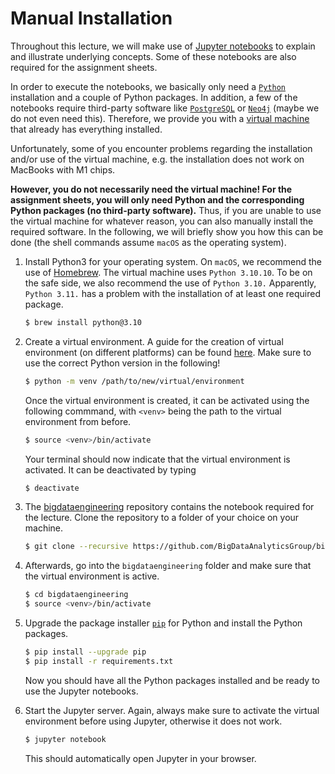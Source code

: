 # Manual Installation

Throughout this lecture, we will make use of [Jupyter notebooks](https://jupyter.org/) to explain and illustrate underlying concepts. Some of these notebooks are also required for the assignment sheets.

In order to execute the notebooks, we basically only need a [`Python`](https://www.python.org/) installation and a couple of Python packages. In addition, a few of the notebooks require third-party software like [`PostgreSQL`](https://www.postgresql.org/) or [`Neo4j`](https://neo4j.com/) (maybe we do not even need this). Therefore, we provide you with a [virtual machine](https://github.com/BigDataAnalyticsGroup/vagrant-bde) that already has everything installed.

Unfortunately, some of you encounter problems regarding the installation and/or use of the virtual machine, e.g. the installation does not work on MacBooks with M1 chips.


**However, you do not necessarily need the virtual machine! For the assignment sheets, you will only need Python and the corresponding Python packages (no third-party software).** Thus, if you are unable to use the virtual machine for whatever reason, you can also manually install the required software. In the following, we will briefly show you how this can be done (the shell commands assume `macOS` as the operating system).

1. Install Python3 for your operating system. On `macOS`, we recommend the use of [Homebrew](https://brew.sh/index_de). The virtual machine uses `Python 3.10.10`. To be on the safe side, we also recommend the use of `Python 3.10.` Apparently, `Python 3.11.` has a problem with the installation of at least one required package.

    ```sh
    $ brew install python@3.10
    ```
2. Create a virtual environment. A guide for the creation of virtual environment (on different platforms) can be found
   [here](https://docs.python.org/3/library/venv.html?highlight=venv). Make sure to use the correct Python version in
   the following!
   ```sh
   $ python -m venv /path/to/new/virtual/environment
   ```
   Once the virtual environment is created, it can be activated using the following commmand, with `<venv>` being the
   path to the virtual environment from before.
   ```sh
   $ source <venv>/bin/activate
   ```
   Your terminal should now indicate that the virtual environment is activated. It can be deactivated by typing
   ```sh
   $ deactivate
   ```

3. The [bigdataengineering](https://github.com/BigDataAnalyticsGroup/bigdataengineering) repository contains the
   notebook required for the lecture. Clone the repository to a folder of your choice on your machine.
    ```sh
    $ git clone --recursive https://github.com/BigDataAnalyticsGroup/bigdataengineering.git
    ```
4. Afterwards, go into the `bigdataengineering` folder and make sure that the virtual environment is active.
    ```sh
    $ cd bigdataengineering
    $ source <venv>/bin/activate
    ```
5. Upgrade the package installer [`pip`](https://pypi.org/project/pip/) for Python and install the Python packages.
    ```sh
    $ pip install --upgrade pip
    $ pip install -r requirements.txt
    ```
    Now you should have all the Python packages installed and be ready to use the Jupyter notebooks.

6. Start the Jupyter server. Again, always make sure to activate the virtual environment before using Jupyter, otherwise
   it does not work.
    ```sh
    $ jupyter notebook
    ```
    This should automatically open Jupyter in your browser.
